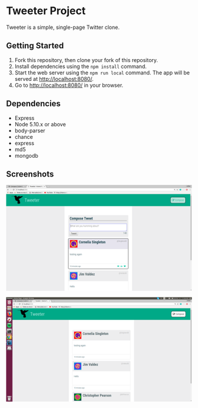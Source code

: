 # Tweeter Project

Tweeter is a simple, single-page Twitter clone.

## Getting Started

1. Fork this repository, then clone your fork of this repository.
2. Install dependencies using the `npm install` command.
3. Start the web server using the `npm run local` command. The app will be served at <http://localhost:8080/>.
4. Go to <http://localhost:8080/> in your browser.

## Dependencies

- Express
- Node 5.10.x or above
- body-parser
- chance
- express
- md5
- mongodb

## Screenshots

!["Tweet (hover) and compose text box visible"](https://github.com/adlascio/tweeter/blob/master/docs/hover_tweet.png)

!["Compose button (hover) and compose text box hidden"](https://github.com/adlascio/tweeter/blob/master/docs/hover_compose_and_hidden.png)
